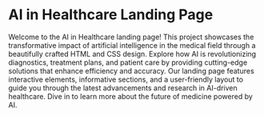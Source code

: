 # AI in Healthcare Landing Page

Welcome to the AI in Healthcare landing page! This project showcases the transformative impact of artificial intelligence in the medical field through a beautifully crafted HTML and CSS design. Explore how AI is revolutionizing diagnostics, treatment plans, and patient care by providing cutting-edge solutions that enhance efficiency and accuracy. Our landing page features interactive elements, informative sections, and a user-friendly layout to guide you through the latest advancements and research in AI-driven healthcare. Dive in to learn more about the future of medicine powered by AI.
